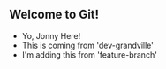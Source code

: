 ## Welcome to Git!

- Yo, Jonny Here!
- This is coming from 'dev-grandville'
- I'm adding this from 'feature-branch'